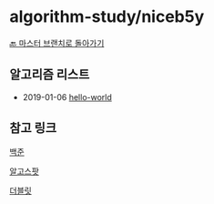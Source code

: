 # algorithm-study/niceb5y

[🔙 마스터 브랜치로 돌아가기](https://github.com/niceb5y/algorithm-study/tree/master)

## 알고리즘 리스트

- 2019-01-06 [hello-world](https://github.com/niceb5y/algorithm-study/tree/niceb5y/1)

## 참고 링크

[백준](https://www.acmicpc.net)

[알고스팟](https://algospot.com)

[더블릿](http://dovelet.com/)
